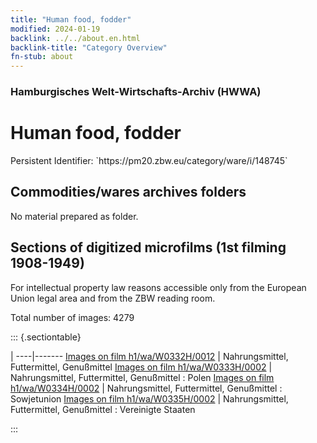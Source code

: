 ```yaml
---
title: "Human food, fodder"
modified: 2024-01-19
backlink: ../../about.en.html
backlink-title: "Category Overview"
fn-stub: about
---
```


### Hamburgisches Welt-Wirtschafts-Archiv (HWWA)

# Human food, fodder

<div class="hint">Persistent Identifier: `https://pm20.zbw.eu/category/ware/i/148745`</div>







## Commodities/wares archives folders





No material prepared as folder.



<a id="filmsections" />

## Sections of digitized microfilms (1st filming 1908-1949)

<p>For intellectual property law reasons accessible only from the European Union legal area and from the ZBW reading room.</p>



<p>Total number of images: 4279</p>




::: {.sectiontable}

 | 
----|-------
<a class="btn" href="https://pm20.zbw.eu/film/h1/wa/W0332H/0012" rel="nofollow">Images on film h1/wa/W0332H/0012</a> | Nahrungsmittel, Futtermittel, Genußmittel
<a class="btn" href="https://pm20.zbw.eu/film/h1/wa/W0333H/0002" rel="nofollow">Images on film h1/wa/W0333H/0002</a> | Nahrungsmittel, Futtermittel, Genußmittel : Polen
<a class="btn" href="https://pm20.zbw.eu/film/h1/wa/W0334H/0002" rel="nofollow">Images on film h1/wa/W0334H/0002</a> | Nahrungsmittel, Futtermittel, Genußmittel : Sowjetunion
<a class="btn" href="https://pm20.zbw.eu/film/h1/wa/W0335H/0002" rel="nofollow">Images on film h1/wa/W0335H/0002</a> | Nahrungsmittel, Futtermittel, Genußmittel : Vereinigte Staaten


:::
















